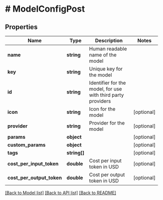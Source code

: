 # # ModelConfigPost

## Properties

Name | Type | Description | Notes
------------ | ------------- | ------------- | -------------
**name** | **string** | Human readable name of the model |
**key** | **string** | Unique key for the model |
**id** | **string** | Identifier for the model, for use with third party providers |
**icon** | **string** | Icon for the model | [optional]
**provider** | **string** | Provider for the model | [optional]
**params** | **object** |  | [optional]
**custom_params** | **object** |  | [optional]
**tags** | **string[]** |  | [optional]
**cost_per_input_token** | **double** | Cost per input token in USD | [optional]
**cost_per_output_token** | **double** | Cost per output token in USD | [optional]

[[Back to Model list]](../../README.md#models) [[Back to API list]](../../README.md#endpoints) [[Back to README]](../../README.md)
